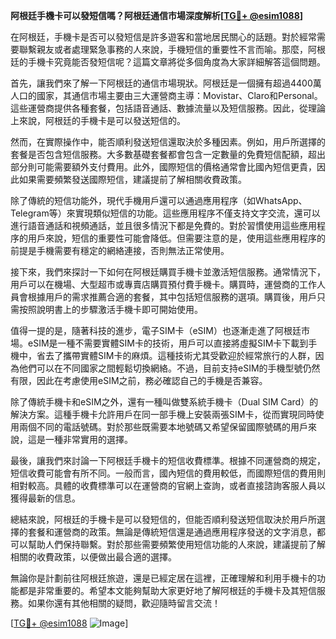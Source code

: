 **阿根廷手機卡可以發短信嗎？阿根廷通信市場深度解析[[TG💪+ @esim1088](https://t.me/s/esim1088)]**

在阿根廷，手機卡是否可以發短信是許多遊客和當地居民關心的話題。對於經常需要聯繫親友或者處理緊急事務的人來說，手機短信的重要性不言而喻。那麼，阿根廷的手機卡究竟能否發短信呢？這篇文章將從多個角度為大家詳細解答這個問題。

首先，讓我們來了解一下阿根廷的通信市場現狀。阿根廷是一個擁有超過4400萬人口的國家，其通信市場主要由三大運營商主導：Movistar、Claro和Personal。這些運營商提供各種套餐，包括語音通話、數據流量以及短信服務。因此，從理論上來說，阿根廷的手機卡是可以發送短信的。

然而，在實際操作中，能否順利發送短信還取決於多種因素。例如，用戶所選擇的套餐是否包含短信服務。大多數基礎套餐都會包含一定數量的免費短信配額，超出部分則可能需要額外支付費用。此外，國際短信的價格通常會比國內短信更貴，因此如果需要頻繁發送國際短信，建議提前了解相關收費政策。

除了傳統的短信功能外，現代手機用戶還可以通過應用程序（如WhatsApp、Telegram等）來實現類似短信的功能。這些應用程序不僅支持文字交流，還可以進行語音通話和視頻通話，並且很多情況下都是免費的。對於習慣使用這些應用程序的用戶來說，短信的重要性可能會降低。但需要注意的是，使用這些應用程序的前提是手機需要有穩定的網絡連接，否則無法正常使用。

接下來，我們來探討一下如何在阿根廷購買手機卡並激活短信服務。通常情況下，用戶可以在機場、大型超市或專賣店購買預付費手機卡。購買時，運營商的工作人員會根據用戶的需求推薦合適的套餐，其中包括短信服務的選項。購買後，用戶只需按照說明書上的步驟激活手機卡即可開始使用。

值得一提的是，隨著科技的進步，電子SIM卡（eSIM）也逐漸走進了阿根廷市場。eSIM是一種不需要實體SIM卡的技術，用戶可以直接將虛擬SIM卡下載到手機中，省去了攜帶實體SIM卡的麻煩。這種技術尤其受歡迎於經常旅行的人群，因為他們可以在不同國家之間輕鬆切換網絡。不過，目前支持eSIM的手機型號仍然有限，因此在考慮使用eSIM之前，務必確認自己的手機是否兼容。

除了傳統手機卡和eSIM之外，還有一種叫做雙系統手機卡（Dual SIM Card）的解決方案。這種手機卡允許用戶在同一部手機上安裝兩張SIM卡，從而實現同時使用兩個不同的電話號碼。對於那些既需要本地號碼又希望保留國際號碼的用戶來說，這是一種非常實用的選擇。

最後，讓我們來討論一下阿根廷手機卡的短信收費標準。根據不同運營商的規定，短信收費可能會有所不同。一般而言，國內短信的費用較低，而國際短信的費用則相對較高。具體的收費標準可以在運營商的官網上查詢，或者直接諮詢客服人員以獲得最新的信息。

總結來說，阿根廷的手機卡是可以發短信的，但能否順利發送短信取決於用戶所選擇的套餐和運營商的政策。無論是傳統短信還是通過應用程序發送的文字消息，都可以幫助人們保持聯繫。對於那些需要頻繁使用短信功能的人來說，建議提前了解相關的收費政策，以便做出最合適的選擇。

無論你是計劃前往阿根廷旅遊，還是已經定居在這裡，正確理解和利用手機卡的功能都是非常重要的。希望本文能夠幫助大家更好地了解阿根廷的手機卡及其短信服務。如果你還有其他相關的疑問，歡迎隨時留言交流！

[[TG💪+ @esim1088](https://t.me/s/esim1088) ![Image](https://i.postimg.cc/4NQfJmqS/Snipaste-2025-05-13-00-14-12.png)]